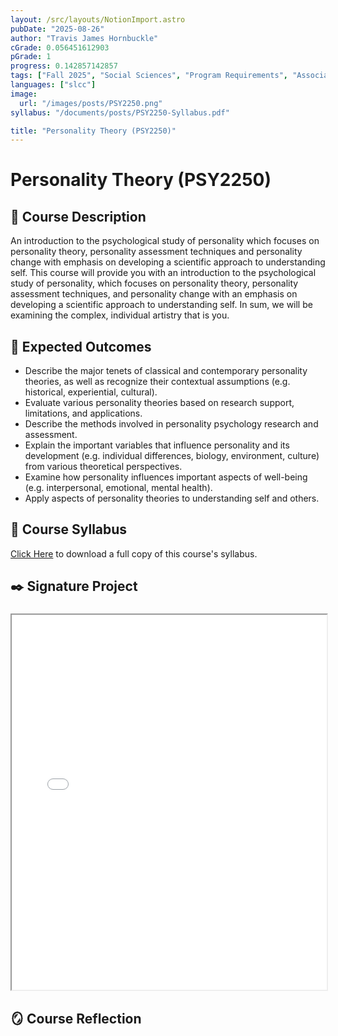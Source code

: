```yaml
---
layout: /src/layouts/NotionImport.astro
pubDate: "2025-08-26"
author: "Travis James Hornbuckle"
cGrade: 0.056451612903
pGrade: 1
progress: 0.142857142857
tags: ["Fall 2025", "Social Sciences", "Program Requirements", "Associate of Science"]
languages: ["slcc"]
image:
  url: "/images/posts/PSY2250.png"
syllabus: "/documents/posts/PSY2250-Syllabus.pdf"

title: "Personality Theory (PSY2250)"
---
```


# Personality Theory (PSY2250)


## **📝 Course Description**


An introduction to the psychological study of personality which focuses on personality theory, personality assessment techniques and personality change with emphasis on developing a scientific approach to understanding self. This course will provide you with an introduction to the psychological study of personality, which focuses on personality theory, personality assessment techniques, and personality change with an emphasis on developing a scientific approach to understanding self. In sum, we will be examining the complex, individual artistry that is you.


## **🎯 Expected Outcomes**

- Describe the major tenets of classical and contemporary personality theories, as well as recognize their contextual assumptions (e.g. historical, experiential, cultural).
- Evaluate various personality theories based on research support, limitations, and applications.
- Describe the methods involved in personality psychology research and assessment.
- Explain the important variables that influence personality and its development (e.g. individual differences, biology, environment, culture) from various theoretical perspectives.
- Examine how personality influences important aspects of well-being (e.g. interpersonal, emotional, mental health).
- Apply aspects of personality theories to understanding self and others.

## **📝 Course Syllabus**


<a target="_blank" rel="noopener noreferrer" href="/documents/posts/PSY2250-Syllabus.pdf">Click Here</a> to download a full copy of this course's syllabus.


## **✒️ Signature Project**


### 


<iframe src="/documents/posts/PSY2250-Signature" width="100%" height="600px" class="myIframe">


<p>PSY2250Signature Assignment</p>


</iframe>


## **🪞 Course Reflection**


